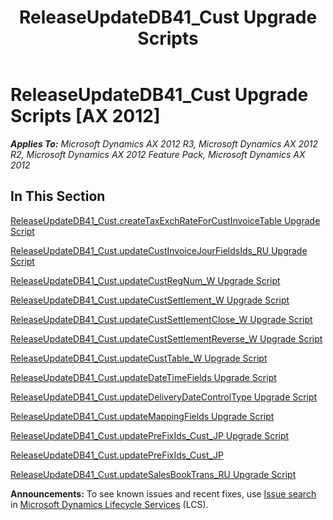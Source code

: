 ﻿---
title: ReleaseUpdateDB41_Cust Upgrade Scripts
TOCTitle: ReleaseUpdateDB41_Cust Upgrade Scripts
ms:assetid: 2e6d2369-da9b-4db7-be94-0e8414da3a78
ms:mtpsurl: https://msdn.microsoft.com/en-us/library/JJ736012(v=AX.60)
ms:contentKeyID: 49707427
ms.date: 05/18/2015
mtps_version: v=AX.60
---

# ReleaseUpdateDB41\_Cust Upgrade Scripts [AX 2012]


_**Applies To:** Microsoft Dynamics AX 2012 R3, Microsoft Dynamics AX 2012 R2, Microsoft Dynamics AX 2012 Feature Pack, Microsoft Dynamics AX 2012_

## In This Section

[ReleaseUpdateDB41\_Cust.createTaxExchRateForCustInvoiceTable Upgrade Script](releaseupdatedb41-cust-createtaxexchrateforcustinvoicetable-upgrade-script.md)

[ReleaseUpdateDB41\_Cust.updateCustInvoiceJourFieldsIds\_RU Upgrade Script](releaseupdatedb41-cust-updatecustinvoicejourfieldsids-ru-upgrade-script.md)

[ReleaseUpdateDB41\_Cust.updateCustRegNum\_W Upgrade Script](releaseupdatedb41-cust-updatecustregnum-w-upgrade-script.md)

[ReleaseUpdateDB41\_Cust.updateCustSettlement\_W Upgrade Script](releaseupdatedb41-cust-updatecustsettlement-w-upgrade-script.md)

[ReleaseUpdateDB41\_Cust.updateCustSettlementClose\_W Upgrade Script](releaseupdatedb41-cust-updatecustsettlementclose-w-upgrade-script.md)

[ReleaseUpdateDB41\_Cust.updateCustSettlementReverse\_W Upgrade Script](releaseupdatedb41-cust-updatecustsettlementreverse-w-upgrade-script.md)

[ReleaseUpdateDB41\_Cust.updateCustTable\_W Upgrade Script](releaseupdatedb41-cust-updatecusttable-w-upgrade-script.md)

[ReleaseUpdateDB41\_Cust.updateDateTimeFields Upgrade Script](releaseupdatedb41-cust-updatedatetimefields-upgrade-script.md)

[ReleaseUpdateDB41\_Cust.updateDeliveryDateControlType Upgrade Script](releaseupdatedb41-cust-updatedeliverydatecontroltype-upgrade-script.md)

[ReleaseUpdateDB41\_Cust.updateMappingFields Upgrade Script](releaseupdatedb41-cust-updatemappingfields-upgrade-script.md)

[ReleaseUpdateDB41\_Cust.updatePreFixIds\_Cust\_JP Upgrade Script](releaseupdatedb41-cust-updateprefixids-cust-jp-upgrade-script.md)

[ReleaseUpdateDB41\_Cust.updatePreFixIds\_Cust\_JP](releaseupdatedb41-cust-updateprefixids-cust-jp.md)

[ReleaseUpdateDB41\_Cust.updateSalesBookTrans\_RU Upgrade Script](releaseupdatedb41-cust-updatesalesbooktrans-ru-upgrade-script.md)

  
**Announcements:** To see known issues and recent fixes, use [Issue search](http://go.microsoft.com/fwlink/?linkid=389258) in [Microsoft Dynamics Lifecycle Services](http://go.microsoft.com/fwlink/?linkid=306505) (LCS).

